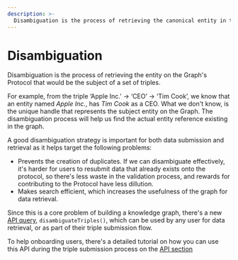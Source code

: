 ```yaml
---
description: >-
  Disambiguation is the process of retrieving the canonical entity in the Protocol which is subject of a group of submitted triples.
---
```


# Disambiguation

Disambiguation is the process of retrieving the entity on the Graph's Protocol that would be the subject of a set of triples.

For example, from the triple ‘Apple Inc.’ → ‘CEO’ → ‘Tim Cook’, we know that an entity named *Apple Inc.*, has *Tim Cook* as a CEO. What we don't know, is the unique handle that represents the subject entity on the Graph. The disambiguation process will help us find the actual entity reference existing in the graph.

A good disambiguation strategy is important for both data submission and retrieval as it helps target the following problems:

- Prevents the creation of duplicates. If we can disambiguate effectively, it's harder for users to resubmit data that already exists onto the protocol, so there's less waste in the validation process, and rewards for contributing to the Protocol have less dillution.
- Makes search efficient, which increases the usefulness of the graph for data retrieval.

Since this is a core problem of building a knowledge graph, there's a new [API query](dapp.golden.xyz/graphiql), `disambiguateTriples()`, which can be used by any user for data retrieval, or as part of their triple submission flow.

To help onboarding users, there's a detailed tutorial on how you can use this API during the triple submission process on the [API section](https://docs.golden.xyz/api/api-disambiguation-tutorial)
